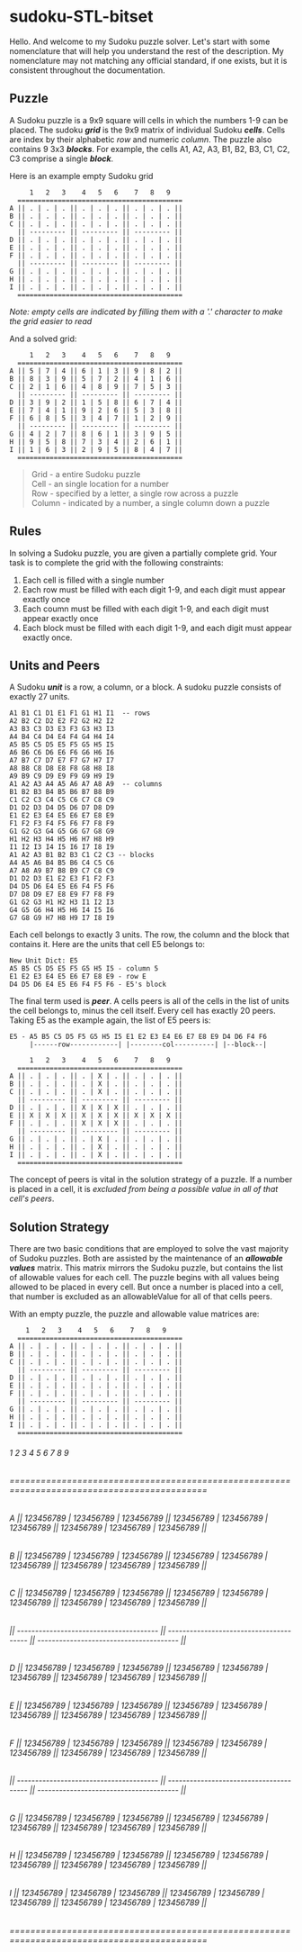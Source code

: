 # sudoku-STL-bitset
Hello. And welcome to my Sudoku puzzle solver.  Let's start with some nomenclature that will help you understand the rest of the description. My nomenclature may not matching any official standard, if one exists, but it is consistent throughout the documentation.

## Puzzle
A Sudoku puzzle is a 9x9 square will cells in which the numbers 1-9 can be placed. The sudoku ***grid*** is the 9x9 matrix of individual Sudoku ***cells***. Cells are index by their alphabetic *row* and numeric *column*.  The puzzle also contains 9 3x3 ***blocks***.  For example, the cells A1, A2, A3, B1, B2, B3, C1, C2, C3 comprise a single ***block***.

Here is an example empty Sudoku grid
```
     1   2   3    4   5   6    7   8   9
  =========================================  
A || . | . | . || . | . | . || . | . | . ||  
B || . | . | . || . | . | . || . | . | . ||  
C || . | . | . || . | . | . || . | . | . ||  
  || --------- || --------- || --------- ||  
D || . | . | . || . | . | . || . | . | . ||  
E || . | . | . || . | . | . || . | . | . ||  
F || . | . | . || . | . | . || . | . | . ||  
  || --------- || --------- || --------- ||  
G || . | . | . || . | . | . || . | . | . ||  
H || . | . | . || . | . | . || . | . | . ||  
I || . | . | . || . | . | . || . | . | . ||  
  =========================================  
```
*Note: empty cells  are indicated by filling them with a '.' character to make the grid easier to read*

And a solved grid:
```
     1   2   3    4   5   6    7   8   9
  =========================================  
A || 5 | 7 | 4 || 6 | 1 | 3 || 9 | 8 | 2 ||  
B || 8 | 3 | 9 || 5 | 7 | 2 || 4 | 1 | 6 ||  
C || 2 | 1 | 6 || 4 | 8 | 9 || 7 | 5 | 3 ||  
  || --------- || --------- || --------- ||  
D || 3 | 9 | 2 || 1 | 5 | 8 || 6 | 7 | 4 ||  
E || 7 | 4 | 1 || 9 | 2 | 6 || 5 | 3 | 8 ||  
F || 6 | 8 | 5 || 3 | 4 | 7 || 1 | 2 | 9 ||  
  || --------- || --------- || --------- ||  
G || 4 | 2 | 7 || 8 | 6 | 1 || 3 | 9 | 5 ||  
H || 9 | 5 | 8 || 7 | 3 | 4 || 2 | 6 | 1 ||  
I || 1 | 6 | 3 || 2 | 9 | 5 || 8 | 4 | 7 ||  
  =========================================
  ```
> Grid - a entire Sudoku puzzle  
> Cell - an single location for a number  
> Row - specified by a letter, a single row across a puzzle  
> Column - indicated by a number, a single column down a puzzle  

## Rules  
In solving a Sudoku puzzle, you are given a partially complete grid.  Your task is to complete the grid with the following constraints:  
1. Each cell is filled with a single number
2. Each row must be filled with each digit 1-9, and each digit must appear exactly once
3. Each coumn must be filled with each digit 1-9, and each digit must appear exactly once
4. Each block must be filled with each digit 1-9, and each digit must appear exactly once.

## Units and Peers
A Sudoku ***unit*** is a row, a column, or a block.  A sudoku puzzle consists of exactly 27 units.  
```
A1 B1 C1 D1 E1 F1 G1 H1 I1  -- rows
A2 B2 C2 D2 E2 F2 G2 H2 I2 
A3 B3 C3 D3 E3 F3 G3 H3 I3 
A4 B4 C4 D4 E4 F4 G4 H4 I4 
A5 B5 C5 D5 E5 F5 G5 H5 I5 
A6 B6 C6 D6 E6 F6 G6 H6 I6 
A7 B7 C7 D7 E7 F7 G7 H7 I7 
A8 B8 C8 D8 E8 F8 G8 H8 I8 
A9 B9 C9 D9 E9 F9 G9 H9 I9 
A1 A2 A3 A4 A5 A6 A7 A8 A9  -- columns
B1 B2 B3 B4 B5 B6 B7 B8 B9 
C1 C2 C3 C4 C5 C6 C7 C8 C9 
D1 D2 D3 D4 D5 D6 D7 D8 D9 
E1 E2 E3 E4 E5 E6 E7 E8 E9 
F1 F2 F3 F4 F5 F6 F7 F8 F9 
G1 G2 G3 G4 G5 G6 G7 G8 G9 
H1 H2 H3 H4 H5 H6 H7 H8 H9 
I1 I2 I3 I4 I5 I6 I7 I8 I9 
A1 A2 A3 B1 B2 B3 C1 C2 C3 -- blocks
A4 A5 A6 B4 B5 B6 C4 C5 C6 
A7 A8 A9 B7 B8 B9 C7 C8 C9 
D1 D2 D3 E1 E2 E3 F1 F2 F3 
D4 D5 D6 E4 E5 E6 F4 F5 F6 
D7 D8 D9 E7 E8 E9 F7 F8 F9 
G1 G2 G3 H1 H2 H3 I1 I2 I3 
G4 G5 G6 H4 H5 H6 I4 I5 I6 
G7 G8 G9 H7 H8 H9 I7 I8 I9 
```
Each cell belongs to exactly 3 units.  The row, the column and the block that contains it.  Here are the units that cell E5 belongs to:
```
New Unit Dict: E5 
A5 B5 C5 D5 E5 F5 G5 H5 I5 - column 5
E1 E2 E3 E4 E5 E6 E7 E8 E9 - row E
D4 D5 D6 E4 E5 E6 F4 F5 F6 - E5's block
```
The final term used is ***peer***.  A cells peers is all of the cells in the list of units the cell belongs to, minus the cell itself.  Every cell has exactly 20 peers.  Taking E5 as the example again, the list of E5 peers is:
```
E5 - A5 B5 C5 D5 F5 G5 H5 I5 E1 E2 E3 E4 E6 E7 E8 E9 D4 D6 F4 F6 
     |------row------------| |--------col----------| |--block--|    

     1   2   3    4   5   6    7   8   9
  =========================================  
A || . | . | . || . | X | . || . | . | . ||  
B || . | . | . || . | X | . || . | . | . ||  
C || . | . | . || . | X | . || . | . | . ||  
  || --------- || --------- || --------- ||  
D || . | . | . || X | X | X || . | . | . ||  
E || X | X | X || X | X | X || X | X | X ||  
F || . | . | . || X | X | X || . | . | . ||  
  || --------- || --------- || --------- ||  
G || . | . | . || . | X | . || . | . | . ||  
H || . | . | . || . | X | . || . | . | . ||  
I || . | . | . || . | X | . || . | . | . ||  
  =========================================  
```
The concept of peers is vital in the solution strategy of a puzzle.  If a number is placed in a cell, it is *excluded from being a possible value in all of that cell's peers*.

## Solution Strategy
There are two basic conditions that are employed to solve the vast majority of Sudoku puzzles.  Both are assisted by the maintenance of an ***allowable values*** matrix.  This matrix mirrors the Sudoku puzzle, but contains the list of allowable values for each cell. The puzzle begins with all values being allowed to be placed in every cell.  But once a number is placed into a cell, that number is excluded as an allowableValue for all of that cells peers.  

With an empty puzzle, the puzzle and allowable value matrices are:
```
    1   2   3    4   5   6    7   8   9
  =========================================
A || . | . | . || . | . | . || . | . | . ||
B || . | . | . || . | . | . || . | . | . ||
C || . | . | . || . | . | . || . | . | . ||
  || --------- || --------- || --------- ||
D || . | . | . || . | . | . || . | . | . ||
E || . | . | . || . | . | . || . | . | . ||
F || . | . | . || . | . | . || . | . | . ||
  || --------- || --------- || --------- ||
G || . | . | . || . | . | . || . | . | . ||
H || . | . | . || . | . | . || . | . | . ||
I || . | . | . || . | . | . || . | . | . ||
  =========================================
```
######         1           2           3            4           5           6            7           8           9
######    ============================================================================================
###### A || 123456789 | 123456789 | 123456789 || 123456789 | 123456789 | 123456789 || 123456789 | 123456789 | 123456789 ||
###### B || 123456789 | 123456789 | 123456789 || 123456789 | 123456789 | 123456789 || 123456789 | 123456789 | 123456789 ||
###### C || 123456789 | 123456789 | 123456789 || 123456789 | 123456789 | 123456789 || 123456789 | 123456789 | 123456789 ||
######   || --------------------------------------- || --------------------------------------- || --------------------------------------- ||
###### D || 123456789 | 123456789 | 123456789 || 123456789 | 123456789 | 123456789 || 123456789 | 123456789 | 123456789 ||
###### E || 123456789 | 123456789 | 123456789 || 123456789 | 123456789 | 123456789 || 123456789 | 123456789 | 123456789 ||
###### F || 123456789 | 123456789 | 123456789 || 123456789 | 123456789 | 123456789 || 123456789 | 123456789 | 123456789 ||
######   || --------------------------------------- || --------------------------------------- || --------------------------------------- ||
###### G || 123456789 | 123456789 | 123456789 || 123456789 | 123456789 | 123456789 || 123456789 | 123456789 | 123456789 ||
###### H || 123456789 | 123456789 | 123456789 || 123456789 | 123456789 | 123456789 || 123456789 | 123456789 | 123456789 ||
###### I || 123456789 | 123456789 | 123456789 || 123456789 | 123456789 | 123456789 || 123456789 | 123456789 | 123456789 ||
######  ============================================================================================



